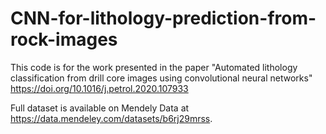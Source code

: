 # CNN-for-lithology-prediction-from-rock-images
This code is for the work presented in the paper "Automated lithology classification from drill core images using convolutional neural 
networks" https://doi.org/10.1016/j.petrol.2020.107933

Full dataset is available on Mendely Data at https://data.mendeley.com/datasets/b6rj29mrss.
